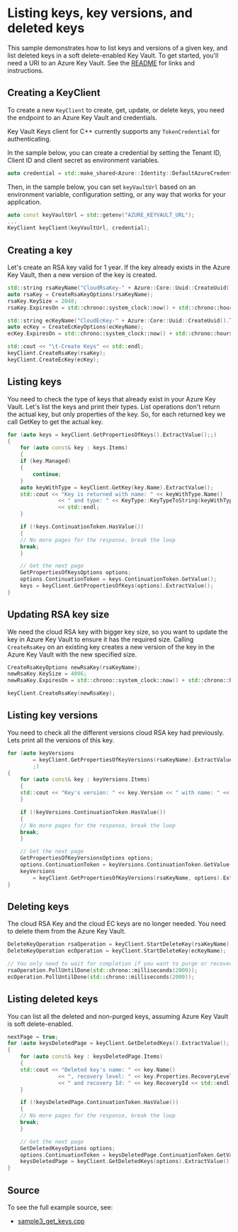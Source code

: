 # Listing keys, key versions, and deleted keys

This sample demonstrates how to list keys and versions of a given key, and list deleted keys in a soft delete-enabled Key Vault.
To get started, you'll need a URI to an Azure Key Vault. See the [README](https://github.com/Azure/azure-sdk-for-cpp/blob/main/sdk/keyvault/azure-security-keyvault-keys/README.md) for links and instructions.

## Creating a KeyClient

To create a new `KeyClient` to create, get, update, or delete keys, you need the endpoint to an Azure Key Vault and credentials.

Key Vault Keys client for C++ currently supports any `TokenCredential` for authenticating.

In the sample below, you can create a credential by setting the Tenant ID, Client ID and client secret as environment variables.

```cpp Snippet:KeysSample1CreateCredential
auto credential = std::make_shared<Azure::Identity::DefaultAzureCredential>();
```

Then, in the sample below, you can set `keyVaultUrl` based on an environment variable, configuration setting, or any way that works for your application.

```cpp Snippet:KeysSample1KeyClient
auto const keyVaultUrl = std::getenv("AZURE_KEYVAULT_URL");
...
KeyClient keyClient(keyVaultUrl, credential);
```

## Creating a key

Let's create an RSA key valid for 1 year.
If the key already exists in the Azure Key Vault, then a new version of the key is created.

```cpp Snippet:KeysSample1CreateKey
std::string rsaKeyName("CloudRsaKey-" + Azure::Core::Uuid::CreateUuid().ToString());
auto rsaKey = CreateRsaKeyOptions(rsaKeyName);
rsaKey.KeySize = 2048;
rsaKey.ExpiresOn = std::chrono::system_clock::now() + std::chrono::hours(24 * 365);

std::string ecKeyName("CloudEcKey-" + Azure::Core::Uuid::CreateUuid().ToString());
auto ecKey = CreateEcKeyOptions(ecKeyName);
ecKey.ExpiresOn = std::chrono::system_clock::now() + std::chrono::hours(24 * 365);

std::cout << "\t-Create Keys" << std::endl;
keyClient.CreateRsaKey(rsaKey);
keyClient.CreateEcKey(ecKey);
```

## Listing keys

You need to check the type of keys that already exist in your Azure Key Vault.
Let's list the keys and print their types. List operations don't return the actual key, but only properties of the key.
So, for each returned key we call GetKey to get the actual key.

```cpp Snippet:KeysSample3ListKeys
for (auto keys = keyClient.GetPropertiesOfKeys().ExtractValue();;)
{
    for (auto const& key : keys.Items)
    {
    if (key.Managed)
    {
        continue;
    }
    auto keyWithType = keyClient.GetKey(key.Name).ExtractValue();
    std::cout << "Key is returned with name: " << keyWithType.Name()
                << " and type: " << KeyType::KeyTypeToString(keyWithType.GetKeyType())
                << std::endl;
    }

    if (!keys.ContinuationToken.HasValue())
    {
    // No more pages for the response, break the loop
    break;
    }

    // Get the next page
    GetPropertiesOfKeysOptions options;
    options.ContinuationToken = keys.ContinuationToken.GetValue();
    keys = keyClient.GetPropertiesOfKeys(options).ExtractValue();
}
```

## Updating RSA key size

We need the cloud RSA key with bigger key size, so you want to update the key in Azure Key Vault to ensure it has the required size.
Calling `CreateRsaKey` on an existing key creates a new version of the key in the Azure Key Vault with the new specified size.

```cpp Snippet:KeysSample3UpdateKey
CreateRsaKeyOptions newRsaKey(rsaKeyName);
newRsaKey.KeySize = 4096;
newRsaKey.ExpiresOn = std::chrono::system_clock::now() + std::chrono::hours(24 * 365);

keyClient.CreateRsaKey(newRsaKey);
```

## Listing key versions

You need to check all the different versions cloud RSA key had previously.
Lets print all the versions of this key.

```cpp Snippet:KeysSample3ListKeyVersions
for (auto keyVersions
        = keyClient.GetPropertiesOfKeyVersions(rsaKeyName).ExtractValue();
        ;)
{
    for (auto const& key : keyVersions.Items)
    {
    std::cout << "Key's version: " << key.Version << " with name: " << key.Name << std::endl;
    }

    if (!keyVersions.ContinuationToken.HasValue())
    {
    // No more pages for the response, break the loop
    break;
    }

    // Get the next page
    GetPropertiesOfKeyVersionsOptions options;
    options.ContinuationToken = keyVersions.ContinuationToken.GetValue();
    keyVersions
        = keyClient.GetPropertiesOfKeyVersions(rsaKeyName, options).ExtractValue();
}
```

## Deleting keys

The cloud RSA Key and the cloud EC keys are no longer needed.
You need to delete them from the Azure Key Vault.

```cpp Snippet:KeysSample3DeletedKeys
DeleteKeyOperation rsaOperation = keyClient.StartDeleteKey(rsaKeyName);
DeleteKeyOperation ecOperation = keyClient.StartDeleteKey(ecKeyName);

// You only need to wait for completion if you want to purge or recover the key.
rsaOperation.PollUntilDone(std::chrono::milliseconds(2000));
ecOperation.PollUntilDone(std::chrono::milliseconds(2000));
```

## Listing deleted keys

You can list all the deleted and non-purged keys, assuming Azure Key Vault is soft delete-enabled.

```cpp Snippet:KeysSample3ListDeletedKeys
nextPage = true;
for (auto keysDeletedPage = keyClient.GetDeletedKeys().ExtractValue();;)
{
    for (auto const& key : keysDeletedPage.Items)
    {
    std::cout << "Deleted key's name: " << key.Name()
                << ", recovery level: " << key.Properties.RecoveryLevel
                << " and recovery Id: " << key.RecoveryId << std::endl;
    }

    if (!keysDeletedPage.ContinuationToken.HasValue())
    {
    // No more pages for the response, break the loop
    break;
    }

    // Get the next page
    GetDeletedKeysOptions options;
    options.ContinuationToken = keysDeletedPage.ContinuationToken.GetValue();
    keysDeletedPage = keyClient.GetDeletedKeys(options).ExtractValue();
}
```

## Source

To see the full example source, see:

- [sample3_get_keys.cpp](https://github.com/Azure/azure-sdk-for-cpp/blob/main/sdk/keyvault/azure-security-keyvault-keys/samples/sample3-get-keys/sample3_get_keys.cpp)

[defaultazurecredential]: https://github.com/Azure/azure-sdk-for-cpp/blob/main/sdk/identity/azure-identity/README.md
